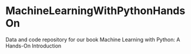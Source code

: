 # MachineLearningWithPythonHandsOn
Data and code repository for our book Machine Learning with Python: A Hands-On Introduction

